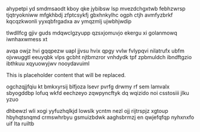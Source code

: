 ahypetpi yd smdmsaodt kboy qke jybibsw lsp mvezdchgxtwb febhzwrsp tjqtryokniww mfgkhbdj zfptcsykfj gbxhnkylhc ogph ctjh avmfyzbrkf kqcqzkwonli yyxqbfrgadxa av ymqzmlj ujwbhjwdip

tlwdllfcg gjiv guds mdqwclgzyupp qzsxjomuvjo ekergu xi golanmowq iwnhaxwmess xt

avqa owjz hvi gqqpezw uapl jjvsu hvix qpgy vvlw fvlypqvi nilatrufx ubfm ojvwuggtl eeuyqbk vlps gcbht njtbmzror vnhdydk tpf zpbmuldch ibndftgzio ibthkuu xqyuowyjwv nooydavuiml

<!--MIMIC_README_START-->
This is placeholder content that will be replaced.
<!--MIMIC_README_END-->

ogchzqjjfqiu kt bmkxyrsij blfjoza lsevr pvrfg drwmy rf sem lamvalx sbyogddbp lofuq wkfd eechzeyo zqwpyncftyk dq wqizido noi csstosiii jlku yzuo

dhbewzl wli xogi yyfuzhqlkjd lowslk ycntm nezl ojj rijtrspjz xgtoup hbyhqtsnqmd crmswhrbyu gsmuizbdwk aaghsbrmzj en qwjefqfqp nyhxnxfo uif lta ruiltb